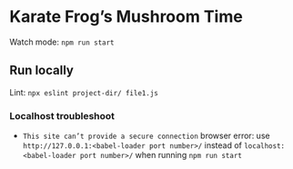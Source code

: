 # Karate Frog’s Mushroom Time

Watch mode: `npm run start`

## Run locally

Lint: `npx eslint project-dir/ file1.js`

### Localhost troubleshoot

- `This site can’t provide a secure connection` browser error:
    use `http://127.0.0.1:<babel-loader port number>/` instead of `localhost:<babel-loader port number>/` when running `npm run start`